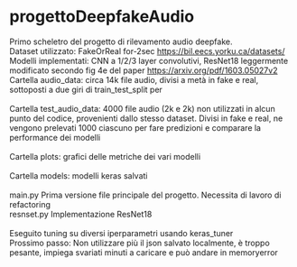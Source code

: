 # progettoDeepfakeAudio
Primo scheletro del progetto di rilevamento audio deepfake.\
Dataset utilizzato: FakeOrReal for-2sec https://bil.eecs.yorku.ca/datasets/ \
Modelli implementati: CNN a 1/2/3 layer convolutivi, ResNet18 leggermente modificato secondo fig 4e del paper https://arxiv.org/pdf/1603.05027v2 \
Cartella audio_data: circa 14k file audio, divisi a metà in fake e real, sottoposti a due giri di train_test_split per \
\
Cartella test_audio_data: 4000 file audio (2k e 2k) non utilizzati in alcun punto del codice, provenienti dallo stesso dataset. Divisi in fake e real, ne vengono prelevati 1000 ciascuno per fare predizioni
e comparare la performance dei modelli\
\
Cartella plots: grafici delle metriche dei vari modelli\
\
Cartella models: modelli keras salvati\
\
main.py Prima versione file principale del progetto. Necessita di lavoro di refactoring\
resnset.py Implementazione ResNet18\
\
Eseguito tuning su diversi iperparametri usando keras_tuner\
Prossimo passo: Non utilizzare più il json salvato localmente, è troppo pesante, impiega svariati minuti a caricare e può andare in memoryerror
